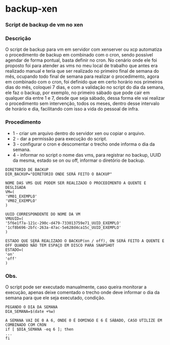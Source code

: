 # backup-xen
### Script de backup de vm no xen

### Descrição
O script de backup para vm em servidor com xenserver ou xcp automatiza o procedimento de backup em combinado com o cron, sendo possível agendar de forma pontual, basta definir no cron. No cenário onde ele foi proposto foi para atender as vms no meu local de trabalho que antes era realizado manual e teria que ser realizado no primeiro final de semana do mês, ocupando todo final de semana para realizar o procedimento, agora em combinado com o cron, foi definido que em certo horário nos primeiros dias do mês, coloquei 7 dias, e com a validação no script do dia da semana, ele faz o backup, por exemplo, no primeiro sábado que pode cair em qualquer dia entre 1 e 7, desde que seja sábado, dessa forma ele vai realizar o procedimento sem intervenção, todos os meses, dentro desse intervalo de horário e dia, facilitando com isso a vida do pessoal de infra.

### Procedimento
* 1 - criar um arquivo dentro do servidor xen ou copiar o arquivo.
* 2 - dar a permissão para execução do script.
* 3 - configurar o cron e descomentar o trecho onde informa o dia da semana.
* 4 - informar no script o nome das vms, para registrar no backup, UUID da mesma, estado se on ou off, informar o diretório de backup.

```
DIRETORIO DE BACKUP
DIR_BACKUP="DIRETORIO ONDE SERÁ FEITO O BACKUP"

NOME DAS VMS QUE PODEM SER REALIZADO O PROCEDIMENTO A QUENTE E DESLIGADA
VM=(
'VM01_EXEMPLO'
'VM02_EXEMPLO'
)

UUID CORRESPONDENTE DO NOME DA VM
VMUUID=(
'5f6e1f7a-121c-290c-d479-733013759e71_UUID_EXEMPLO'
'1cf8b696-2bfc-263a-47ac-5e628d4ca15c_UUID_EXEMPLO'
)

ESTADO QUE SERÁ REALIZADO O BACKUP(on / off), ON SERÁ FEITO A QUENTE E OFF QUANDO NÃO TEM ESPAÇO EM DISCO PARA SNAPSHOT
ESTADO=(
'on'
'off'
)
```

### Obs.
O script pode ser executado manualmente, caso queira monitorar a execução, apenas deixe comentado o trecho onde deve informar o dia da semana para que ele seja executado, condição.

```
PEGANDO O DIA DA SEMANA
DIA_SEMANA=$(date +%w)

A SEMANA VAI DE 0 A 6, ONDE 0 É DOMINGO E 6 É SÁBADO, CASO UTILIZE EM COMBINADO COM CRON
if [ $DIA_SEMANA -eq 6 ]; then
...
fi
```

